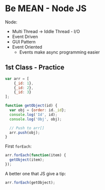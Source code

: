 # Be MEAN - Node JS

Node:
- Multi Thread -> Iddle Thread - I/O
- Event Driven
- GUI Pattern
- Event Oriented
    - Events make async programming easier


## 1st Class - Practice

```js
var arr = [
    {_id: 1},
    {_id: 2},
    {_id: 3}
];

function getObject(id) {
  var obj = {order: id._id};
  console.log('Id', id);
  console.log('Obj', obj);

  // Push to arr[]
  arr.push(obj);
}
```

First `forEach`:

```js
arr.forEach(function(item) {
  getObject(item);
});
```

A better one that JS give a tip:

```js
arr.forEach(getObject);
```